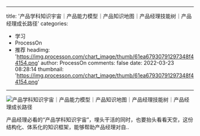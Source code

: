
---
title: '产品学科知识宇宙｜产品能力模型｜产品知识地图｜产品经理技能树｜产品经理成长路径'
categories: 
 - 学习
 - ProcessOn
 - 推荐
headimg: 'https://img.processon.com/chart_image/thumb/61ea67930791297348f44154.png'
author: ProcessOn
comments: false
date: 2022-03-23 08:28:14
thumbnail: 'https://img.processon.com/chart_image/thumb/61ea67930791297348f44154.png'
---

<div>   
<img class="thumb" alt="产品学科知识宇宙｜产品能力模型｜产品知识地图｜产品经理技能树｜产品经理成长路径" src="https://img.processon.com/chart_image/thumb/61ea67930791297348f44154.png" referrerpolicy="no-referrer">
<p>产品经理必看的“产品学科知识宇宙”，埋头干活的同时，也要抬头看看天空，这份结构化、体系化的知识框架，能够帮助产品经理对自..</p>  
</div>
            